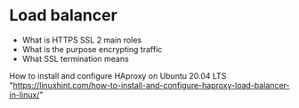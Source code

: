 # Load balancer
+ What is HTTPS SSL 2 main roles
+ What is the purpose encrypting traffic
+ What SSL termination means

How to install and configure HAproxy on Ubuntu 20.04 LTS "https://linuxhint.com/how-to-install-and-configure-haproxy-load-balancer-in-linux/"
